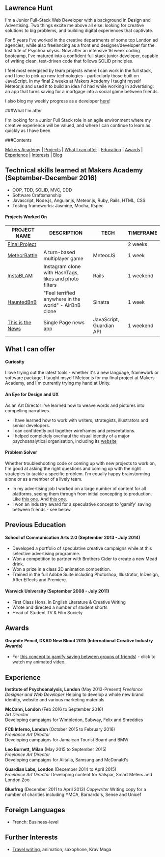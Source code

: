 ## Lawrence Hunt

I'm a Junior Full-Stack Web Developer with a background in Design and Advertising.
Two things excite me above all else: looking for creative solutions to big problems, and building digital experiences that captivate.

For 5 years I've worked in the creative departments of some top London ad agencies, while also freelancing as a front end designer/developer for the Institute of Psychoanalysis.
Now after an intensive 16 week coding bootcamp, I've matured into a confident full stack junior developer, capable of writing clean, test-driven code that follows SOLID principles.

I feel most energised by team projects where I can work in the full stack, and I love to pick up new technologies - particularly those built on JavaScript.
In my final 2 weeks at Makers Academy I taught myself Meteor.js and used it to build an idea I'd had while working in advertising: an app that turns saving for a mortgage into a social game between friends.

I also blog my weekly progress as a developer [here](https://medium.com/@lawrencehunt)!

###What I'm after

I'm looking for a Junior Full Stack role in an agile environment where my creative experience will be valued, and where I can continue to learn as quickly as I have been.

###Contents

[Makers Academy](#makers) | [Projects](#projects) | [What I can offer](#skills) | [Education](#education) | [Awards](#awards) | [Experience](#experience) | [Interests](#interests) | [Blog](https://medium.com/@lawrencehunt)


## <a name="makers"> Technical skills learned at Makers Academy (September-December 2016)</a>

- OOP, TDD, SOLID, MVC, DDD
- Software Craftsmanship
- Javascript, Node.js, Angular.js, Meteor.js, Ruby, Rails, HTML, CSS
- Testing frameworks: Jasmine, Mocha, Rspec


#### <a name="projects"> Projects Worked On </a>

|                     PROJECT NAME                        |                     DESCRIPTION                       | TECH           | TIMEFRAME
|---------------------------------------------------------|-------------------------------------------------------|----------------|-----------
|[Final Project]()                                        |                                                       |                | 2 weeks
|[MeteorBattle](https://github.com/B-raw/meteorBattle)    | A turn-based multiplayer game                         | MeteorJS       | 1 week
|[InstaBLAM](https://github.com/LawrenceHunt/InstaBLAM)   | Instagram clone with HashTags, likes and photo filters| Rails          | 1 weekend                        
|[HauntedBnB](https://github.com/LawrenceHunt/makersbnb)  | "Feel terrified anywhere in the world" - AirBnB clone | Sinatra        | 1 week
|[This is the News](https://github.com/LawrenceHunt/This-is-the-News) | Single Page news app            | JavaScript, Guardian API | 1 weekend



## <a name="skills"> What I can offer </a>

#### Curiosity

I love trying out the latest tools - whether it's a new language, framework or software package.
I taught msyelf Meteor.js for my final project at Makers Academy, and I'm currently trying my hand at Unity.

#### An Eye for Design and UX

As an Art Director I've learned how to weave words and pictures into compelling narratives.

- I have learned how to work with writers, strategists, illustrators and senior developers.
- I can confidently put together wireframes and presentations.
- I helped completely overhaul the visual identity of a major psychoanalytical organisation, including its [website](https://www.psychoanalysis.org.uk)

#### Problem Solver

Whether troubleshooting code or coming up with new projects to work on, I'm good at asking the right questions and coming up with the right strategies to tackle a specific problem.
I'm equally happy brainstorming alone or as a member of a lively team.

- In my advertising job I worked on a large number of content for all platforms, seeing them through from initial concepting to production.
  Like [this one](https://vimeo.com/132842374). And [this one](http://huntzachy.com/work/subway/).
- I won an industry award for a speculative concept to 'gamify' saving between friends - see below.



## <a name="education"> Previous Education </a>

#### School of Communication Arts 2.0 (September 2013 - July 2014)

- Developed a portfolio of speculative creative campaigns while at this selective advertising programme.
- Won a competition to partner with Brothers Cider to create a new Mead drink.
- Won a prize in a class 2D animation competition.
- Trained in the full Adobe Suite including Photoshop, Illustrator, InDesign, After Effects and Premiere.

#### Warwick University (September 2008 - July 2011)

- First Class Hons. in English Literature & Creative Writing
- Wrote and directed a number of student shorts
- Head of Student TV & Film Society




## <a name="awards"> Awards </a>

#### Graphite Pencil, D&AD New Blood 2015 (International Creative Industry Awards)
- For [this concept to gamify saving between groups of friends](https://www.youtube.com/watch?v=RSRq5E6t5dU)) - click to watch my animated video.



## <a name="experience"> Experience </a>

**Institute of Psychoanalysis, London** (May 2013-Present)
*Freelance Designer and Web Developer*
Helping to develop a whole new brand identity, website and various marketing materials

**McCann, London** (Feb 2016 to September 2016)    
*Art Director*  
Developing campaigns for Wimbledon, Subway, Felix and Shreddies

**FCB Inferno, London** (October 2015 to February 2016)    
*Freelance Art Director*  
Developing campaigns for Jamaican Tourist Board and BMW

**Leo Burnett, Milan** (May 2015 to September 2015)   
*Freelance Art Director*  
Developing campaigns for Alitalia, Samsung and McDonald's

**Guardian Labs, London** (December 2014 to April 2015)   
*Freelance Art Director*
Developing content for Valspar, Smart Meters and London Zoo

**Bluefrog** (December 2011 to April 2013)
*Copywriter*
Writing copy for a number of charities including YMCA, Barnardo's, Sense and Unicef



## Foreign Languages

- French: Business-level


## <a name = "interests">Further Interests</a>

- [Travel writing](http://www.fluxmagazine.com/antwerp-takes-the-spotlight/), animation, saxophone, Krav Maga
